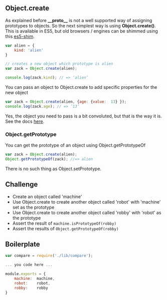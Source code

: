 Object.create
---------------

As explained before __\_\_proto\_\___ is not a well supported way of assigning prototypes to objects. So the next simplest way is using __Object.create()__. This is available in ES5, but old browsers / engines can be shimmed using this [es5-shim](https://github.com/kriskowal/es5-shim).

```js
var alien = {
	kind: 'alien'
}

// creates a new object which prototype is alien
var zack = Object.create(alien);

console.log(zack.kind); // => ‘alien’
```

You can pass an object to Object.create to add specific properties for the new object

```js
var zack = Object.create(alien, {age: {value:  13} });
console.log(zack.age); // => ‘13’
```

Yes, the object you need to pass is a bit convoluted, but that is the way it is. See the docs [here](https://developer.mozilla.org/en-US/docs/JavaScript/Reference/Global_Objects/Object/create).

### Object.getPrototype

You can get the prototype of an object using Object.getPrototypeOf

```js
var zack = Object.create(alien);
Object.getPrototypeOf(zack); //=> alien
```

There is no such thing as Object.setPrototype.

Challenge
---------

- Create an object called 'machine'
- Use Object.create to create another object called 'robot' with 'machine' set as the prototype
- Use Object.create to create another object called 'robby' with 'robot' as the prototype
- Assert the result of `machine.isPrototypeOf(robby)`
- Assert the results of `Object.getPrototypeOf(robby)`

Boilerplate
-----------
```js
var compare = require('./lib/compare');

... you code here ...

module.exports = {
	machine:  machine,
	robot:    robot,
	robby:    robby
}
```

